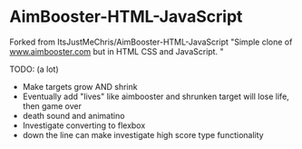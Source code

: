 # AimBooster-HTML-JavaScript


Forked from
  ItsJustMeChris/AimBooster-HTML-JavaScript
"Simple clone of www.aimbooster.com but in HTML CSS and JavaScript. "

TODO: (a lot)
- Make targets grow AND shrink 
- Eventually add "lives" like aimbooster and shrunken target will lose life, then game over
- death sound and animatino
- Investigate converting to flexbox
- down the line can make investigate high score type functionality

